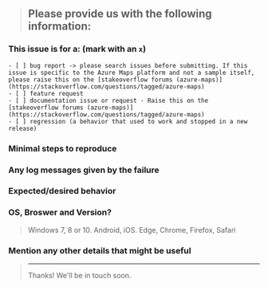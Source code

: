 <!--
IF SUFFICIENT INFORMATION IS NOT PROVIDED VIA THE FOLLOWING TEMPLATE THE ISSUE MIGHT BE CLOSED WITHOUT FURTHER CONSIDERATION OR INVESTIGATION
-->
> Please provide us with the following information:
> ---------------------------------------------------------------

### This issue is for a: (mark with an `x`)
```
- [ ] bug report -> please search issues before submitting. If this issue is specific to the Azure Maps platform and not a sample itself, please raise this on the [stakeoverflow forums (azure-maps)](https://stackoverflow.com/questions/tagged/azure-maps)
- [ ] feature request
- [ ] documentation issue or request - Raise this on the [stakeoverflow forums (azure-maps)](https://stackoverflow.com/questions/tagged/azure-maps)
- [ ] regression (a behavior that used to work and stopped in a new release)
```

### Minimal steps to reproduce
>

### Any log messages given by the failure
>

### Expected/desired behavior
>

### OS, Broswer and Version?
> Windows 7, 8 or 10. Android, iOS.
> Edge, Chrome, Firefox, Safari

### Mention any other details that might be useful

> ---------------------------------------------------------------
> Thanks! We'll be in touch soon.
